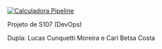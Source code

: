 [![Calculadora Pipeline](https://github.com/cinquetti/S107atividade1/actions/workflows/workflow.yaml/badge.svg)](https://github.com/cinquetti/S107atividade1/actions/workflows/workflow.yaml)


Projeto de S107 (DevOps)

Dupla: Lucas Cunquetti Moreira e Carl Betsa Costa

